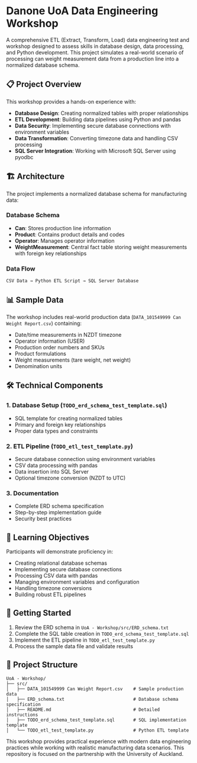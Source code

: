 # Danone UoA Data Engineering Workshop

A comprehensive ETL (Extract, Transform, Load) data engineering test and workshop designed to assess skills in database design, data processing, and Python development. This project simulates a real-world scenario of processing can weight measurement data from a production line into a normalized database schema.

## 📋 Project Overview

This workshop provides a hands-on experience with:
- **Database Design**: Creating normalized tables with proper relationships
- **ETL Development**: Building data pipelines using Python and pandas
- **Data Security**: Implementing secure database connections with environment variables
- **Data Transformation**: Converting timezone data and handling CSV processing
- **SQL Server Integration**: Working with Microsoft SQL Server using pyodbc

## 🏗️ Architecture

The project implements a normalized database schema for manufacturing data:

### Database Schema
- **Can**: Stores production line information
- **Product**: Contains product details and codes
- **Operator**: Manages operator information
- **WeightMeasurement**: Central fact table storing weight measurements with foreign key relationships

### Data Flow
```
CSV Data → Python ETL Script → SQL Server Database
```

## 📊 Sample Data

The workshop includes real-world production data (`DATA_101549999 Can Weight Report.csv`) containing:
- Date/time measurements in NZDT timezone
- Operator information (USER)
- Production order numbers and SKUs
- Product formulations
- Weight measurements (tare weight, net weight)
- Denomination units

## 🛠️ Technical Components

### 1. Database Setup (`TODO_erd_schema_test_template.sql`)
- SQL template for creating normalized tables
- Primary and foreign key relationships
- Proper data types and constraints

### 2. ETL Pipeline (`TODO_etl_test_template.py`)
- Secure database connection using environment variables
- CSV data processing with pandas
- Data insertion into SQL Server
- Optional timezone conversion (NZDT to UTC)

### 3. Documentation
- Complete ERD schema specification
- Step-by-step implementation guide
- Security best practices

## 🎯 Learning Objectives

Participants will demonstrate proficiency in:
- Creating relational database schemas
- Implementing secure database connections
- Processing CSV data with pandas
- Managing environment variables and configuration
- Handling timezone conversions
- Building robust ETL pipelines

## 🚀 Getting Started

1. Review the ERD schema in `UoA - Workshop/src/ERD_schema.txt`
2. Complete the SQL table creation in `TODO_erd_schema_test_template.sql`
3. Implement the ETL pipeline in `TODO_etl_test_template.py`
4. Process the sample data file and validate results

## 📁 Project Structure

```
UoA - Workshop/
├── src/
│   ├── DATA_101549999 Can Weight Report.csv    # Sample production data
│   ├── ERD_schema.txt                          # Database schema specification
│   ├── README.md                               # Detailed instructions
│   ├── TODO_erd_schema_test_template.sql       # SQL implementation template
│   └── TODO_etl_test_template.py               # Python ETL template
```

This workshop provides practical experience with modern data engineering practices while working with realistic manufacturing data scenarios.
This repository is focused on the partnership with the University of Auckland.
